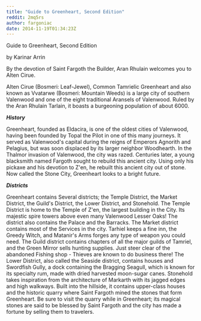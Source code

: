 ```yaml
---
title: "Guide to Greenheart, Second Edition"
reddit: 2mq5rs
author: fargoniac
date: 2014-11-19T01:34:23Z
---
```


Guide to Greenheart, Second Edition

by Karinar Arrin


By the devotion of Saint Fargoth the Builder, Aran Rhulain welcomes you to Alten Cirue.

Alten Cirue (Bosmeri: Leaf-Jewel), Common Tamrielic Greenheart and also known as Vvatarwe (Bosmeri: Mountain Weeds) is a large city of southern Valenwood and one of the eight traditional Aransels of Valenwood. Ruled by the Aran Rhulain Tarlain, it boasts a burgeoning population of about 6000.


***History***


Greenheart, founded as Eldacira, is one of the oldest cities of Valenwood, having been founded by Topal the Pilot in one of this many journeys. It served as Valenwood's capital during the reigns of Emperors Agnorith and Pelagius, but was soon displaced by its larger neighbor Woodhearth. In the Thalmor invasion of Valenwood, the city was razed. Centuries later, a young blacksmith named Fargoth sought to rebuild this ancient city. Using only his pickaxe and his devotion to Z'en, he rebuilt this ancient city out of stone. Now called the Stone City, Greenheart looks to a bright future.


***Districts***


Greenheart contains Several districts; the Temple District, the Market District, the Guild's District, the Lower District, and Stonehold. The Temple District is home to the Temple of Z'en, the largest building in the City. Its majestic spire towers above even many Valenwood Lesser Oaks! The district also contains the Palace and the Barracks. The Market district contains most of the Services in the city. Tarhiel keeps a fine inn, the Greedy Witch, and Matanir's Arms forges any type of weapon you could need. The Guild district contains chapters of all the major guilds of Tamriel, and the Green Mirror sells hunting supplies. Just steer clear of the abandoned Fishing shop - Thieves are known to do business there! The Lower District, also called the Seaside district, contains houses and Swordfish Gully, a dock containing the Bragging Seagull, which is known for its specialty rum, made with dried harvested moon-sugar canes. Stonehold takes inspiration from the architecture of Markarth with its jagged edges and high walkways. Built into the hillside, it contains upper-class houses and the historic quarry where Saint Fargoth mined the stones that form Greenheart. Be sure to visit the quarry while in Greenheart; its magical stones are said to be blessed by Saint Fargoth and the city has made a fortune by selling them to travelers.

